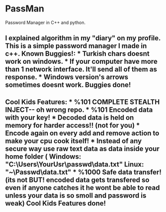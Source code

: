 # PassMan
Password Manager in C++ and python.
<h2>I explained algorithm in my "diary" on my profile.
This is a simple password manager I made in c++.
Known Buggies!:
* Turkish chars doesnt work on windows.
* If your computer have more than 1 network interface. It'll send all of them as response.
* Windows version's arrows sometimes doesnt work.
Buggies done!</h2>
<h2>Cool Kids Features:
* %101 COMPLETE STEALTH INJECT-- oh wrong repo.
* %101 Encoded data with your key!
* Decoded data is held on memory for harder access!! (not for you)
* Encode again on every add and remove action to make your cpu cook itself!
* Instead of any secure way use raw text data as data inside your home folder ( Windows: "C:\Users\YourUsr\passwd\data.txt" Linux: "~\Passwd\data.txt"
* %1000 Safe data transfer! (its not BUT! encoded data gets transfered so even if anyone catches it he wont be able to read unless your data is so smoll and password is weak)
Cool Kids Features done!</h2>
